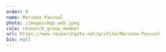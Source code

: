 ```yaml
---
order: 9
name: Mariona Pascual
photo: /images/mpp_web.jpeg
role: research_group_member
url: https://www.researchgate.net/profile/Mariona-Pascual
bio: null
---
```

